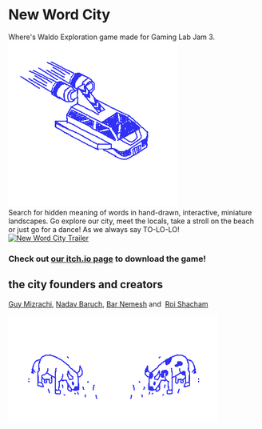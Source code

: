 # New Word City
Where's Waldo Exploration game made for Gaming Lab Jam 3.  
<img src="/Assets/Graphics/Definitely Cut At The Top Icon/Ship for git.png">  
Search for hidden meaning of words in hand-drawn, interactive, miniature landscapes. Go explore our city, meet the locals, take a stroll on the beach or just go for a dance! As we always say TO-LO-LO!  
[![New Word City Trailer](http://img.youtube.com/vi/2Lz_H52NVfc/0.jpg)](https://youtu.be/2Lz_H52NVfc "New Word City Trailer")  
### Check out **[our itch.io page](https://guymizrachi.itch.io/nwc "New Word City")** to download the game!  
## the city founders and creators  
<p><a href="https://eitan-leviev.itch.io/"></a><a href="https://guymizrachi.itch.io/" target="_blank">Guy Mizrachi</a>, <a href="https://nadavbaruch.itch.io/" target="_blank">Nadav Baruch</a>, <a href="https://giantsteak.itch.io/" target="_blank">Bar Nemesh</a>&nbsp;and&nbsp;&nbsp;<a href="https://oochie.itch.io/" target="_blank">Roi Shacham</a></p>  
<p><img src="Assets/Graphics/Definitely Cut At The Top Icon/Cow for git 2.png"><img src="Assets/Graphics/Definitely Cut At The Top Icon/Cow for git 1.png"><br></p>  
